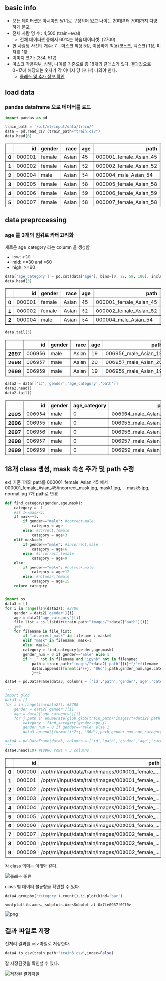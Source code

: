 ## basic info

* 모든 데이터셋은 아시아인 남녀로 구성되어 있고 나이는 20대부터 70대까지 다양하게 분포
* 전체 사람 명 수 : 4,500 (train+eval)
    - 전체 데이터셋 중에서 60%는 학습 데이터셋. (2700)
* 한 사람당 사진의 개수: 7 - 마스크 착용 5장, 이상하게 착용(코스크, 턱스크) 1장, 미착용 1장
* 이미지 크기: (384, 512)
* 마스크 착용여부, 성별, 나이를 기준으로 총 18개의 클래스가 있다. 결과값으로 0~17에 해당되는 숫자가 각 이미지 당 하나씩 나와야 한다.
    - [클래스 및 추가 정보 확인](https://stages.ai/competitions/74/data/training)

## load data

### pandas dataframe 으로 데이터를 로드


```python
import pandas as pd
```


```python
train_path = '/opt/ml/input/data/train/'
data = pd.read_csv (train_path+"train.csv")
data.head(6)
```




<div>
<style scoped>
    .dataframe tbody tr th:only-of-type {
        vertical-align: middle;
    }

    .dataframe tbody tr th {
        vertical-align: top;
    }

    .dataframe thead th {
        text-align: right;
    }
</style>
<table border="1" class="dataframe">
  <thead>
    <tr style="text-align: right;">
      <th></th>
      <th>id</th>
      <th>gender</th>
      <th>race</th>
      <th>age</th>
      <th>path</th>
    </tr>
  </thead>
  <tbody>
    <tr>
      <th>0</th>
      <td>000001</td>
      <td>female</td>
      <td>Asian</td>
      <td>45</td>
      <td>000001_female_Asian_45</td>
    </tr>
    <tr>
      <th>1</th>
      <td>000002</td>
      <td>female</td>
      <td>Asian</td>
      <td>52</td>
      <td>000002_female_Asian_52</td>
    </tr>
    <tr>
      <th>2</th>
      <td>000004</td>
      <td>male</td>
      <td>Asian</td>
      <td>54</td>
      <td>000004_male_Asian_54</td>
    </tr>
    <tr>
      <th>3</th>
      <td>000005</td>
      <td>female</td>
      <td>Asian</td>
      <td>58</td>
      <td>000005_female_Asian_58</td>
    </tr>
    <tr>
      <th>4</th>
      <td>000006</td>
      <td>female</td>
      <td>Asian</td>
      <td>59</td>
      <td>000006_female_Asian_59</td>
    </tr>
    <tr>
      <th>5</th>
      <td>000007</td>
      <td>female</td>
      <td>Asian</td>
      <td>58</td>
      <td>000007_female_Asian_58</td>
    </tr>
  </tbody>
</table>
</div>



## data preprocessing

### age 를 3개의 범위로 카테고리화 
새로운 age_category 라는 column 을 생성함
* low: <30 
* mid: >=30 and <60
* high: >=60


```python
data['age_category'] = pd.cut(data['age'], bins=[0, 29, 59, 100], include_lowest=False, labels=[0,1,2])
data.head(3)
```




<div>
<style scoped>
    .dataframe tbody tr th:only-of-type {
        vertical-align: middle;
    }

    .dataframe tbody tr th {
        vertical-align: top;
    }

    .dataframe thead th {
        text-align: right;
    }
</style>
<table border="1" class="dataframe">
  <thead>
    <tr style="text-align: right;">
      <th></th>
      <th>id</th>
      <th>gender</th>
      <th>race</th>
      <th>age</th>
      <th>path</th>
      <th>age_category</th>
    </tr>
  </thead>
  <tbody>
    <tr>
      <th>0</th>
      <td>000001</td>
      <td>female</td>
      <td>Asian</td>
      <td>45</td>
      <td>000001_female_Asian_45</td>
      <td>1</td>
    </tr>
    <tr>
      <th>1</th>
      <td>000002</td>
      <td>female</td>
      <td>Asian</td>
      <td>52</td>
      <td>000002_female_Asian_52</td>
      <td>1</td>
    </tr>
    <tr>
      <th>2</th>
      <td>000004</td>
      <td>male</td>
      <td>Asian</td>
      <td>54</td>
      <td>000004_male_Asian_54</td>
      <td>1</td>
    </tr>
  </tbody>
</table>
</div>




```python
data.tail(3)
```




<div>
<style scoped>
    .dataframe tbody tr th:only-of-type {
        vertical-align: middle;
    }

    .dataframe tbody tr th {
        vertical-align: top;
    }

    .dataframe thead th {
        text-align: right;
    }
</style>
<table border="1" class="dataframe">
  <thead>
    <tr style="text-align: right;">
      <th></th>
      <th>id</th>
      <th>gender</th>
      <th>race</th>
      <th>age</th>
      <th>path</th>
      <th>age_category</th>
    </tr>
  </thead>
  <tbody>
    <tr>
      <th>2697</th>
      <td>006956</td>
      <td>male</td>
      <td>Asian</td>
      <td>19</td>
      <td>006956_male_Asian_19</td>
      <td>0</td>
    </tr>
    <tr>
      <th>2698</th>
      <td>006957</td>
      <td>male</td>
      <td>Asian</td>
      <td>20</td>
      <td>006957_male_Asian_20</td>
      <td>0</td>
    </tr>
    <tr>
      <th>2699</th>
      <td>006959</td>
      <td>male</td>
      <td>Asian</td>
      <td>19</td>
      <td>006959_male_Asian_19</td>
      <td>0</td>
    </tr>
  </tbody>
</table>
</div>




```python
data2 = data[['id','gender','age_category','path']]
data2.head()
data2.tail()
```




<div>
<style scoped>
    .dataframe tbody tr th:only-of-type {
        vertical-align: middle;
    }

    .dataframe tbody tr th {
        vertical-align: top;
    }

    .dataframe thead th {
        text-align: right;
    }
</style>
<table border="1" class="dataframe">
  <thead>
    <tr style="text-align: right;">
      <th></th>
      <th>id</th>
      <th>gender</th>
      <th>age_category</th>
      <th>path</th>
    </tr>
  </thead>
  <tbody>
    <tr>
      <th>2695</th>
      <td>006954</td>
      <td>male</td>
      <td>0</td>
      <td>006954_male_Asian_19</td>
    </tr>
    <tr>
      <th>2696</th>
      <td>006955</td>
      <td>male</td>
      <td>0</td>
      <td>006955_male_Asian_19</td>
    </tr>
    <tr>
      <th>2697</th>
      <td>006956</td>
      <td>male</td>
      <td>0</td>
      <td>006956_male_Asian_19</td>
    </tr>
    <tr>
      <th>2698</th>
      <td>006957</td>
      <td>male</td>
      <td>0</td>
      <td>006957_male_Asian_20</td>
    </tr>
    <tr>
      <th>2699</th>
      <td>006959</td>
      <td>male</td>
      <td>0</td>
      <td>006959_male_Asian_19</td>
    </tr>
  </tbody>
</table>
</div>



## 18개 class 생성, mask 속성 추가 및 path 수정
ex) 기존 1개의 path를 000001_female_Asian_45 에서 000001_female_Asian_45/incorrect_mask.jpg, mask1.jpg, ...  mask5.jpg, normal.jpg 7개 path로 변경 


```python
def find_category(gender,age,mask):
    category = -1
    #if 1<=mask<6:
    if mask==1:
        if gender=="male": #correct,male
            category = age
        else: #correct,female
            category = age+3
    elif mask==0:
        if gender=="male": #incorrect,male
            category = age+6
        else: #incorrect,female
            category = age+9
    else:
        if gender=="male": #notwear,male
            category = age+12
        else: #notwear,female
            category = age+15
    return category


import os
data3 = []
for i in range(len(data2)): #2700
    gender = data2['gender'][i]
    age = data2['age_category'][i]
    file_list = os.listdir(train_path+"images/"+data2['path'][i])
    j=0
    for filename in file_list:
        if "incorrect_mask" in filename : mask=0
        elif "mask" in filename: mask=1
        else: mask=2
        category = find_category(gender,age,mask)
        gender_num = 0 if gender=="male" else 1
        if "._" not in filename and "ipynb" not in filename:
            path = train_path+"images/"+data2['path'][i]+"/"+filename
            data3.append([format(i*7+j, '06d'),path,gender_num,age,category])
            j+=1

data4 = pd.DataFrame(data3, columns = ['id','path','gender','age','category'])

'''
import glob
data3 = []
for i in range(len(data2)): #2700
    gender = data2['gender'][i]
    age = data2['age_category'][i]
    for j,path in enumerate(glob.glob(train_path+"images/"+data2['path'][i]+"/*")):
        category = find_category(gender,age,j)
        gender_num = 0 if gender=="male" else 1
        data3.append([format(i*7+j, '06d'),path,gender_num,age,category])

data4 = pd.DataFrame(data3, columns = ['id','path','gender','age','category'])
'''
data4.head(10) #18900 rows × 3 columns

```




<div>
<style scoped>
    .dataframe tbody tr th:only-of-type {
        vertical-align: middle;
    }

    .dataframe tbody tr th {
        vertical-align: top;
    }

    .dataframe thead th {
        text-align: right;
    }
</style>
<table border="1" class="dataframe">
  <thead>
    <tr style="text-align: right;">
      <th></th>
      <th>id</th>
      <th>path</th>
      <th>gender</th>
      <th>age</th>
      <th>category</th>
    </tr>
  </thead>
  <tbody>
    <tr>
      <th>0</th>
      <td>000000</td>
      <td>/opt/ml/input/data/train/images/000001_female_...</td>
      <td>1</td>
      <td>1</td>
      <td>4</td>
    </tr>
    <tr>
      <th>1</th>
      <td>000001</td>
      <td>/opt/ml/input/data/train/images/000001_female_...</td>
      <td>1</td>
      <td>1</td>
      <td>4</td>
    </tr>
    <tr>
      <th>2</th>
      <td>000002</td>
      <td>/opt/ml/input/data/train/images/000001_female_...</td>
      <td>1</td>
      <td>1</td>
      <td>10</td>
    </tr>
    <tr>
      <th>3</th>
      <td>000003</td>
      <td>/opt/ml/input/data/train/images/000001_female_...</td>
      <td>1</td>
      <td>1</td>
      <td>16</td>
    </tr>
    <tr>
      <th>4</th>
      <td>000004</td>
      <td>/opt/ml/input/data/train/images/000001_female_...</td>
      <td>1</td>
      <td>1</td>
      <td>4</td>
    </tr>
    <tr>
      <th>5</th>
      <td>000005</td>
      <td>/opt/ml/input/data/train/images/000001_female_...</td>
      <td>1</td>
      <td>1</td>
      <td>4</td>
    </tr>
    <tr>
      <th>6</th>
      <td>000006</td>
      <td>/opt/ml/input/data/train/images/000001_female_...</td>
      <td>1</td>
      <td>1</td>
      <td>4</td>
    </tr>
    <tr>
      <th>7</th>
      <td>000007</td>
      <td>/opt/ml/input/data/train/images/000002_female_...</td>
      <td>1</td>
      <td>1</td>
      <td>4</td>
    </tr>
    <tr>
      <th>8</th>
      <td>000008</td>
      <td>/opt/ml/input/data/train/images/000002_female_...</td>
      <td>1</td>
      <td>1</td>
      <td>4</td>
    </tr>
    <tr>
      <th>9</th>
      <td>000009</td>
      <td>/opt/ml/input/data/train/images/000002_female_...</td>
      <td>1</td>
      <td>1</td>
      <td>10</td>
    </tr>
  </tbody>
</table>
</div>



각 class 의미는 아래와 같다.

![클래스 종류](./class.JPG)

class 별 데이터 불균형을 확인할 수 있다.


```python
data4.groupby('category').count().id.plot(kind='bar')
```




    <matplotlib.axes._subplots.AxesSubplot at 0x7fe0937f0970>




    
![png](make_labels_files/make_labels_16_1.png)
    


## 결과 파일로 저장
전처리 결과를 csv 파일로 저장한다.


```python
data4.to_csv(train_path+"train3.csv",index=False)
```

잘 저장된것을 확인할 수 있다.

![저장된 결과파일](./캡처.JPG)
